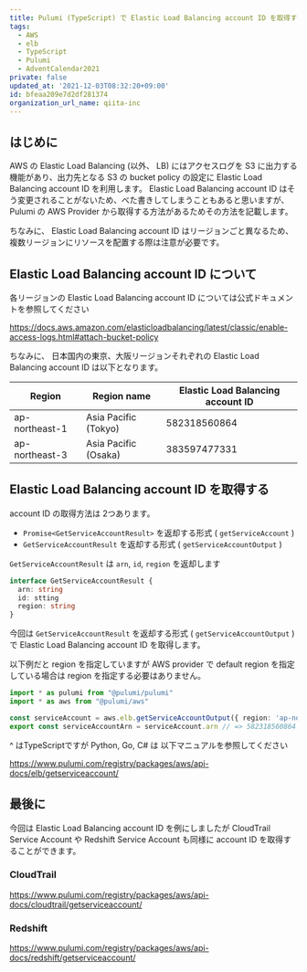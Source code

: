 ```yaml
---
title: Pulumi (TypeScript) で Elastic Load Balancing account ID を取得する
tags:
  - AWS
  - elb
  - TypeScript
  - Pulumi
  - AdventCalendar2021
private: false
updated_at: '2021-12-03T08:32:20+09:00'
id: bfeaa209e7d2df281374
organization_url_name: qiita-inc
---
```

## はじめに
AWS の Elastic Load Balancing (以外、 LB)  にはアクセスログを S3 に出力する機能があり、出力先となる S3 の bucket policy の設定に Elastic Load Balancing account ID を利用します。
Elastic Load Balancing account ID はそう変更されることがないため、べた書きしてしまうこともあると思いますが、 Pulumi の AWS Provider から取得する方法があるためその方法を記載します。

ちなみに、 Elastic Load Balancing account ID はリージョンごと異なるため、複数リージョンにリソースを配置する際は注意が必要です。

## Elastic Load Balancing account ID について

各リージョンの Elastic Load Balancing account ID については公式ドキュメントを参照してください

https://docs.aws.amazon.com/elasticloadbalancing/latest/classic/enable-access-logs.html#attach-bucket-policy

ちなみに、 日本国内の東京、大阪リージョンそれぞれの Elastic Load Balancing account ID は以下となります。

| Region | Region name | Elastic Load Balancing account ID | 
|---|---|---| 
| ap-northeast-1 | Asia Pacific (Tokyo) | 582318560864 | 
| ap-northeast-3 | Asia Pacific (Osaka) | 383597477331 | 

## Elastic Load Balancing account ID を取得する

account ID の取得方法は 2つあります。

- `Promise<GetServiceAccountResult>`  を返却する形式 ( `getServiceAccount` )
- `GetServiceAccountResult` を返却する形式 ( `getServiceAccountOutput` )

`GetServiceAccountResult` は `arn`, `id`, `region` を返却します

```ts:get_service_account_result.ts
interface GetServiceAccountResult {
  arn: string
  id: stting
  region: string
}
```

今回は `GetServiceAccountResult` を返却する形式 ( `getServiceAccountOutput` ) で Elastic Load Balancing account ID を取得します。

以下例だと region を指定していますが AWS provider で default region を指定している場合は region を指定する必要はありません。


```ts:elb_account_id.ts
import * as pulumi from "@pulumi/pulumi"
import * as aws from "@pulumi/aws"

const serviceAccount = aws.elb.getServiceAccountOutput({ region: 'ap-northeast-1' })
export const serviceAccountArn = serviceAccount.arn // => 582318560864
```

^ はTypeScriptですが Python, Go, C# は 以下マニュアルを参照してください

https://www.pulumi.com/registry/packages/aws/api-docs/elb/getserviceaccount/

## 最後に

今回は Elastic Load Balancing account ID を例にしましたが CloudTrail Service Account や Redshift Service Account も同様に account ID を取得することができます。

### CloudTrail

https://www.pulumi.com/registry/packages/aws/api-docs/cloudtrail/getserviceaccount/

### Redshift

https://www.pulumi.com/registry/packages/aws/api-docs/redshift/getserviceaccount/
